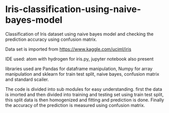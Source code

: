 # Iris-classification-using-naive-bayes-model
Classification of Iris dataset using naive bayes model and checking the prediction accuracy using confusion matrix.

Data set is imported from https://www.kaggle.com/uciml/iris

IDE used: atom with hydrogen for iris.py, jupyter notebook also present

libraries used are Pandas for dataframe manipulation, Numpy for array manipulation and sklearn for train test split, naive bayes, confusion matrix and standard scailer.

The code is divided into sub modules for easy understanding. first the data is imorted and then divided into training and testing set using train test split, this split data is then homogenized and fitting and prediction is done. Finally the accuracy of the prediction is measured using confusion matrix.
